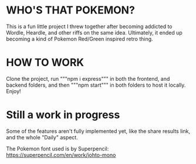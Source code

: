 # WHO'S THAT POKEMON?

This is a fun little project I threw together after becoming addicted to Wordle, Heardle, and other riffs on the same idea. Ultimately, it ended up becoming a kind of Pokemon Red/Green inspired retro thing.

# HOW TO WORK

Clone the project, run """npm i express""" in both the frontend, and backend folders, and then """npm start""" in both folders to host it locally. Enjoy!

# Still a work in progress
Some of the features aren't fully implemented yet, like the share results link, and the whole "Daily" aspect.

The Pokemon font used is by Superpencil: https://superpencil.com/en/work/johto-mono
